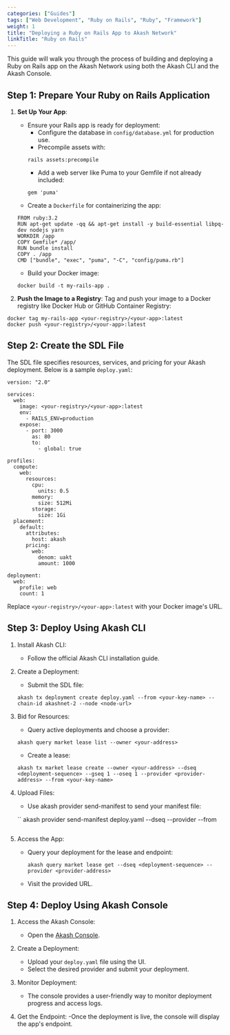 ```yaml
---
categories: ["Guides"]
tags: ["Web Development", "Ruby on Rails", "Ruby", "Framework"]
weight: 1
title: "Deploying a Ruby on Rails App to Akash Network"
linkTitle: "Ruby on Rails"
---
```


This guide will walk you through the process of building and deploying a Ruby on Rails app on the Akash Network using both the Akash CLI and the Akash Console. 

## Step 1: Prepare Your Ruby on Rails Application

1. **Set Up Your App**:

    - Ensure your Rails app is ready for deployment:
        - Configure the database in `config/database.yml` for production use.
        - Precompile assets with:
        ```
        rails assets:precompile
        ```
        - Add a web server like Puma to your Gemfile if not already included:
        ```
        gem 'puma'
        ```
    - Create a `Dockerfile` for containerizing the app:
    ```
    FROM ruby:3.2
    RUN apt-get update -qq && apt-get install -y build-essential libpq-dev nodejs yarn
    WORKDIR /app
    COPY Gemfile* /app/
    RUN bundle install
    COPY . /app
    CMD ["bundle", "exec", "puma", "-C", "config/puma.rb"]
    ```
    - Build your Docker image:
    ```
    docker build -t my-rails-app .
    ```

2. **Push the Image to a Registry**:
Tag and push your image to a Docker registry like Docker Hub or GitHub Container Registry:
```
docker tag my-rails-app <your-registry>/<your-app>:latest
docker push <your-registry>/<your-app>:latest
```

## Step 2: Create the SDL File
The SDL file specifies resources, services, and pricing for your Akash deployment. Below is a sample `deploy.yaml`:
```
version: "2.0"

services:
  web:
    image: <your-registry>/<your-app>:latest
    env:
      - RAILS_ENV=production
    expose:
      - port: 3000
        as: 80
        to:
          - global: true

profiles:
  compute:
    web:
      resources:
        cpu:
          units: 0.5
        memory:
          size: 512Mi
        storage:
          size: 1Gi
  placement:
    default:
      attributes:
        host: akash
      pricing:
        web:
          denom: uakt
          amount: 1000

deployment:
  web:
    profile: web
    count: 1
```
Replace `<your-registry>/<your-app>:latest` with your Docker image's URL.

## Step 3: Deploy Using Akash CLI

1. Install Akash CLI:

    - Follow the official Akash CLI installation guide.

2. Create a Deployment:

    - Submit the SDL file:
    ```
    akash tx deployment create deploy.yaml --from <your-key-name> --chain-id akashnet-2 --node <node-url>
    ```
3. Bid for Resources:
    - Query active deployments and choose a provider:

    ```
    akash query market lease list --owner <your-address>
    ```

    - Create a lease:

    ```
    akash tx market lease create --owner <your-address> --dseq <deployment-sequence> --gseq 1 --oseq 1 --provider <provider-address> --from <your-key-name>
    ```
4. Upload Files:

    - Use akash provider send-manifest to send your manifest file:

    ``
    akash provider send-manifest deploy.yaml --dseq <deployment-sequence> --provider <provider-address> --from <your-key-name>
    ```

5. Access the App:

    - Query your deployment for the lease and endpoint:

        ```
        akash query market lease get --dseq <deployment-sequence> --provider <provider-address>
        ```

    - Visit the provided URL.

## Step 4: Deploy Using Akash Console

1. Access the Akash Console:
    - Open the [Akash Console](https://console.akash.network/).

2. Create a Deployment:
    - Upload your `deploy.yaml` file using the UI.
    - Select the desired provider and submit your deployment.

3. Monitor Deployment:
    - The console provides a user-friendly way to monitor deployment progress and access logs.

4. Get the Endpoint:
    -Once the deployment is live, the console will display the app's endpoint.
